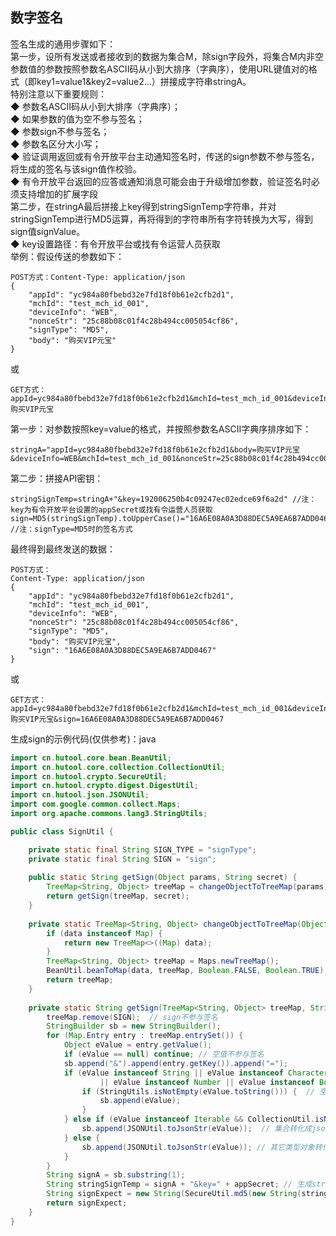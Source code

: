 
## 数字签名
签名生成的通用步骤如下：  
第一步，设所有发送或者接收到的数据为集合M，除sign字段外，将集合M内非空参数值的参数按照参数名ASCII码从小到大排序（字典序），使用URL键值对的格式（即key1=value1&key2=value2…）拼接成字符串stringA。  
特别注意以下重要规则：  
◆ 参数名ASCII码从小到大排序（字典序）；  
◆ 如果参数的值为空不参与签名；  
◆ 参数sign不参与签名；  
◆ 参数名区分大小写；  
◆ 验证调用返回或有令开放平台主动通知签名时，传送的sign参数不参与签名，将生成的签名与该sign值作校验。  
◆ 有令开放平台返回的应答或通知消息可能会由于升级增加参数，验证签名时必须支持增加的扩展字段  
第二步，在stringA最后拼接上key得到stringSignTemp字符串，并对stringSignTemp进行MD5运算，再将得到的字符串所有字符转换为大写，得到sign值signValue。  
◆ key设置路径：有令开放平台或找有令运营人员获取  
举例：假设传送的参数如下：
```$xslt
POST方式：Content-Type: application/json
{
    "appId": "yc984a80fbebd32e7fd18f0b61e2cfb2d1",
    "mchId": "test_mch_id_001",
    "deviceInfo": "WEB",
    "nonceStr": "25c88b08c01f4c28b494cc005054cf86",
    "signType": "MD5",
    "body": "购买VIP元宝"
}
```
或
```$xslt
GET方式：
appId=yc984a80fbebd32e7fd18f0b61e2cfb2d1&mchId=test_mch_id_001&deviceInfo=WEB&&nonceStr=25c88b08c01f4c28b494cc005054cf86&signType=MD5&body=购买VIP元宝 
```
第一步：对参数按照key=value的格式，并按照参数名ASCII字典序排序如下：
```$xslt
stringA="appId=yc984a80fbebd32e7fd18f0b61e2cfb2d1&body=购买VIP元宝&deviceInfo=WEB&mchId=test_mch_id_001&nonceStr=25c88b08c01f4c28b494cc005054cf86&signType=MD5"
```
第二步：拼接API密钥：  
```$xslt
stringSignTemp=stringA+"&key=192006250b4c09247ec02edce69f6a2d" //注：key为有令开放平台设置的appSecret或找有令运营人员获取
sign=MD5(stringSignTemp).toUpperCase()="16A6E08A0A3D88DEC5A9EA6B7ADD0467" //注：signType=MD5时的签名方式
```
最终得到最终发送的数据：
```$xslt
POST方式：
Content-Type: application/json
{
    "appId": "yc984a80fbebd32e7fd18f0b61e2cfb2d1",
    "mchId": "test_mch_id_001",
    "deviceInfo": "WEB",
    "nonceStr": "25c88b08c01f4c28b494cc005054cf86",
    "signType": "MD5",
    "body": "购买VIP元宝",
    "sign": "16A6E08A0A3D88DEC5A9EA6B7ADD0467"
}
```
或
```
GET方式：
appId=yc984a80fbebd32e7fd18f0b61e2cfb2d1&mchId=test_mch_id_001&deviceInfo=WEB&&nonceStr=25c88b08c01f4c28b494cc005054cf86&signType=MD5&body=购买VIP元宝&sign=16A6E08A0A3D88DEC5A9EA6B7ADD0467
```

生成sign的示例代码(仅供参考)：java
```java
import cn.hutool.core.bean.BeanUtil;
import cn.hutool.core.collection.CollectionUtil;
import cn.hutool.crypto.SecureUtil;
import cn.hutool.crypto.digest.DigestUtil;
import cn.hutool.json.JSONUtil;
import com.google.common.collect.Maps;
import org.apache.commons.lang3.StringUtils;

public class SignUtil {

    private static final String SIGN_TYPE = "signType";
    private static final String SIGN = "sign";
    
    public static String getSign(Object params, String secret) {
        TreeMap<String, Object> treeMap = changeObjectToTreeMap(params); // 字典顺序排序
        return getSign(treeMap, secret);
    }
    
    private static TreeMap<String, Object> changeObjectToTreeMap(Object data) {
        if (data instanceof Map) {
            return new TreeMap<>((Map) data);
        }
        TreeMap<String, Object> treeMap = Maps.newTreeMap();
        BeanUtil.beanToMap(data, treeMap, Boolean.FALSE, Boolean.TRUE);
        return treeMap;
    }
    
    private static String getSign(TreeMap<String, Object> treeMap, String appSecret) {
        treeMap.remove(SIGN);  // sign不参与签名
        StringBuilder sb = new StringBuilder();
        for (Map.Entry entry : treeMap.entrySet()) {
            Object eValue = entry.getValue();
            if (eValue == null) continue; // 空值不参与签名
            sb.append("&").append(entry.getKey()).append("=");
            if (eValue instanceof String || eValue instanceof Character
                    || eValue instanceof Number || eValue instanceof Boolean) { 
                if (StringUtils.isNotEmpty(eValue.toString())) {  // 空值不参与签名    
                    sb.append(eValue);
                }
            } else if (eValue instanceof Iterable && CollectionUtil.isNotEmpty((Iterable) eValue)) { // 空集合不参与签名
                sb.append(JSONUtil.toJsonStr(eValue));  // 集合转化成json格式参与签名
            } else {
                sb.append(JSONUtil.toJsonStr(eValue)); // 其它类型对象转化成json参与签名
            }
        }
        String signA = sb.substring(1);
        String stringSignTemp = signA + "&key=" + appSecret; // 生成stringSignTemp字符串
        String signExpect = new String(SecureUtil.md5(new String(stringSignTemp.getBytes(Charset.forName("UTF-8"))))).toUpperCase(); //md5并转为大写
        return signExpect;
    }
}
```